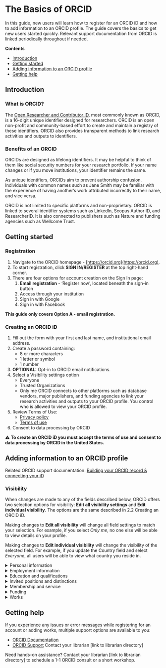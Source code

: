 # The Basics of ORCID

In this guide, new users will learn how to register for an ORCID iD and how to add information to an ORCID profile. The guide covers the basics to get new users started quickly. Relevant support documentation from ORCID is linked periodically throughout if needed.

**Contents**
- [Introduction](#introduction)
- [Getting started](#getting-started)
- [Adding information to an ORCID profile](#Adding-information-to-an-ORCID-profile)
- [Getting help](#Getting-help)

## Introduction
### What is ORCID?

The [Open Researcher and Contributor ID](orcid.org/), most commonly known as ORCID, is a 16-digit unique identifier designed for researchers. ORCID is an open non-profit and community-based effort to create and maintain a registry of these identifiers. ORCID also provides transparent methods to link research activities and outputs to identifiers.

### Benefits of an ORCID

ORCIDs are designed as lifelong identifiers. It may be helpful to think of them like social security numbers for your research portfolio. If your name changes or if you move institutions, your identifier remains the same.

As unique identifiers, ORCIDs aim to prevent authorship confusion. Individuals with common names such as Jane Smith may be familiar with the experience of having another’s work attributed incorrectly to their name, and vice versa.

ORCID is not limited to specific platforms and non-proprietary. ORCID is linked to several identifier systems such as LinkedIn, Scopus Author ID, and ResearcherID. It is also connected to publishers such as Nature and funding agencies such as Wellcome Trust. 


## Getting started

### Registration
1. Navigate to the ORCID homepage - [https://orcid.org](https://orcid.org). 
2. To start registration, click **SIGN IN/REGISTER** at the top right-hand corner.
3. There are four options for account creation on the Sign In page:
    1. **Email registration** - ‘Register now’, located beneath the sign-in button 
    2. Access through your institution
    3. Sign in with Google 
    4. Sign in with Facebook  

**This guide only covers Option A - email registration.**

### Creating an ORCID iD
1. Fill out the form with your first and last name, and institutional email address.
2. Create a password containing:
    - 8 or more characters
    - 1 letter or symbol
    - 1 number
3. **OPTIONAL:** Opt-in to ORCID email notifications.
4. Select a Visibility settings option
    - Everyone
    - Trusted Organizations
    - Only me
ORCID connects to other platforms such as database vendors, major publishers, and funding agencies to link your research activities and outputs to your ORCID profile. You control who is allowed to view your ORCID profile.
5. Review Terms of Use:
    - [Privacy policy](https://info.orcid.org/privacy-policy/)
    - [Terms of use](https://orcid.org/content/orcid-terms-use)
6. Consent to data processing by ORCID  

:warning: **To create an ORCID iD you must accept the terms of use and consent to data processing by ORCID in the United States.**

## Adding information to an ORCID profile
Related ORCID support documentation: [Building your ORCID record & connecting your iD](https://support.orcid.org/hc/en-us/categories/360000663114-Building-your-ORCID-record-connecting-your-iD)

### Visibility
When changes are made to any of the fields described below, ORCID offers two selection options for visibility: **Edit all visibility settings** and **Edit individual visibility**. The options are the same described in 2.2 Creating an ORCID iD.

Making changes to **Edit all visibility** will change all field settings to match your selection. For example, if you select *Only me*, no one else will be able to view details on your profile.

Making changes to **Edit individual visibility** will change the visibility of the selected field. For example, if you update the Country field and select *Everyone*, all users will be able to view what country you reside in.

<details>
  <summary>Personal information</summary>  
  
Update personal information fields to connect with others on multiple services, promote your personal or portfolio website, or let others know how to contact you.
- **Also known as:** nicknames and other aliases
- **Country:** where you reside currently
- **Keywords:** fields of study and research, interests, etcetera.
- **Websites & Social Links:** personal websites, portfolios, staff page
- **Other IDs:** external identifiers such as a GitHub username
- **Emails:** additional points of email contact  
  
To edit this information, click on the pencil icon :pencil2: to the left of the field.
</details>

<details>
  <summary>Employment information</summary>
  
Add current or former employers to your profile to share your professional experience.

To add employment, click **+ Add employment**. 
</details>


<details>
  <summary>Education and qualifications</summary>
  
Add organizations and institutions where you were educated. 

**Qualifications** include certifications, training programs, or accreditations such as:
- Professional and continuing education certifications
- Awarded professional designations 

**Education** includes in-progress, unfinished, and completed higher education programs such as:
- Undergraduate degree
- Graduate degree
- Masters degree
- Doctorate

To add qualifications or education, click **+ Add qualifications** or **+ Add education**.

</details>

<details>
  <summary>Invited positions and distinctions</summary>
  
Add invited positions or distinctions to share formal relationships with, but not employment under, organizations and the details of the relationships.

**Invited positions** indicate formal acknowledgment of academic effort and research impact through honorary titles or invited positions that do not require service, such as:
- Emeritus professor
- Visiting lecturer
- Guest researcher

**Distinctions** are for when you have received awards, distinctions, honorariums, and prizes from an organization due to your academic effort, research impact, or other achievements such as:
- Honorary degrees
- Cash prizes
- Non-cash prizes
- Trophies or plaques

To add invited positions or distinctions, click **+ Add invited position** or **+ Add distinction**.


</details>

<details>
  <summary>Membership and service</summary>
  
Add current or former organizational memberships and activities in service to your profile to share your service to the field.

**Membership** indicates your belonging to an association, organization, or society.

**Service** indicates donations of time, knowledge, and other resources to an organization such as:
- Editorial board member
- Conference organizer
- Committee work
- Elected board position

To add membership or service, click **+ Add service** or **+ Add membership**.


</details>

<details>
  <summary>Funding</summary>
  
Add current or historical funding information to your profile to share your success in winning or attracting financial support for your research.  

To add funding, click **+ Add funding** and then **+ Add manually**.
ORCID supports four types of funding:
- **Award:** Peer-reviewed funding providing direct research costs through competitions.
- **Contract:** Work commissioned by external agencies or industry, including research contracts awarded by federal agencies and honoraria.
- **Grant:** Peer-reviewed funding for direct research costs through a competitive application process.
- **Salary award:** Peer-reviewed award paid as salary to the awardee.


</details>

<details>
  <summary>Works</summary>
  
Add works to your profile to share your research activities and outputs.

To add employment, click **+ Add works**.

There are six options for how to add works to your ORCID profile:
- Search & link
- Add ArXiv ID (Identifier)
- Add DOI (Identifier)
- Add PubMed ID (Identifier)
- Import BibTeX
- + Add manually

**Search & link**: ORCID is connected to several member organizations that have built-in search and link tools that allow the direct import of information about publications and other works. For a full list of organizations, see [Add works by direct import from other systems](https://support.orcid.org/hc/en-us/articles/360006973653-Add-works-by-direct-import-from-other-systems).

**Identifiers (ArXiv ID, DOI, PubMed ID)**: If a work has an existing identifier, you can use the identifier to import information about the work. Enter the identifier into the Add work form and it will auto-populate the form with the work’s information.

**Import BibTeX**: The BibTeX import tool is for importing works from systems that do not have pre-existing connections with ORCID., such as Google Scholar Citations. For in-depth support, view [Import works using BibTeX](https://support.orcid.org/hc/en-us/articles/360006894794-Importing-works-from-a-BibTeX-file).

**+ Add manually**: If a work does not have an identifier or is not in another ORCID compatible system, you may choose to add it manually. There are four work categories to choose from: 
Publication
Conference
Intellectual property
Other

Depending on the selected category, a number of work types will appear in the dropdown. For support selecting a work type, view [supported work types under Metadata in the ORCID Integration and API FAQ](https://info.orcid.org/documentation/integration-and-api-faq/#easy-faq-2682).


</details>

## Getting help

If you experience any issues or error messages while registering for an account or adding works, multiple support options are available to you:
- [ORCID Documentation](https://info.orcid.org/documentation/)
- [ORCID Support](https://support.orcid.org/hc/en-us)
Contact your librarian [link to librarian directory]

Need hands-on assistance? Contact your librarian [link to librarian directory] to schedule a 1-1 ORCID consult or a short workshop.

